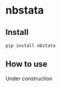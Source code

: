 nbstata
================

<!-- WARNING: THIS FILE WAS AUTOGENERATED! DO NOT EDIT! -->

## Install

``` sh
pip install nbstata
```

## How to use

Under construction
